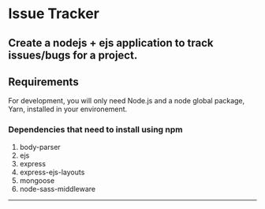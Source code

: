 
# Issue Tracker

Create a nodejs + ejs  application to track issues/bugs for a project.
---
## Requirements

For development, you will only need Node.js and a node global package, Yarn, installed in your environement.

### Dependencies that need to install using npm
1. body-parser
2. ejs
3. express
4. express-ejs-layouts
5. mongoose
6. node-sass-middleware
 ---
